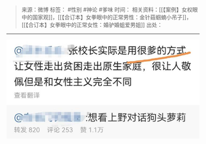 > 来源：微博
> 标签： #性别 #神论 #爹味
> 时间：
> 相关资料：[[【案例】女权眼中的国家观]]，[[【合订本】女拳眼中的正常男性：金针菇蝈蝻小吊子]]，[[【合订本】女拳眼中的正常女性：婚驴婚蛆爱男姐]]
> 出处：
***
[![IMG_20230222_223546_674.jpg](https://raw.githubusercontent.com/bluntvoice/mypic/main/IMG_20230222_223546_674.jpg)](https://raw.githubusercontent.com/bluntvoice/mypic/main/IMG_20230222_223546_674.jpg)